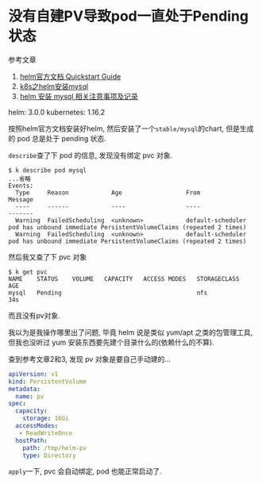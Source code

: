 # 没有自建PV导致pod一直处于Pending状态

参考文章

1. [helm官方文档 Quickstart Guide](https://helm.sh/docs/intro/quickstart/)
2. [k8s之helm安装mysql](https://blog.csdn.net/eyeofeagle/article/details/102703065)
3. [helm 安装 mysql 相关注意事项及记录](https://blog.csdn.net/gs80140/article/details/93471482)

helm: 3.0.0
kubernetes: 1.16.2

按照helm官方文档安装好helm, 然后安装了一个`stable/mysql`的chart, 但是生成的 pod 总是处于 pending 状态. 

`describe`查了下 pod 的信息, 发现没有绑定 pvc 对象.

```
$ k describe pod mysql
...省略
Events:
  Type     Reason            Age                  From                    Message
  ----     ------            ----                 ----                    -------
  Warning  FailedScheduling  <unknown>            default-scheduler       pod has unbound immediate PersistentVolumeClaims (repeated 2 times)
  Warning  FailedScheduling  <unknown>            default-scheduler       pod has unbound immediate PersistentVolumeClaims (repeated 2 times)
```

然后我又查了下 pvc 对象

```
$ k get pvc
NAME    STATUS    VOLUME   CAPACITY   ACCESS MODES   STORAGECLASS   AGE
mysql   Pending                                      nfs            34s
```

而且没有pv对象.

我以为是我操作哪里出了问题, 毕竟 helm 说是类似 yum/apt 之类的包管理工具, 但我也没听过 yum 安装东西要先建个目录什么的(依赖什么的不算).

查到参考文章2和3, 发现 pv 对象是要自己手动建的...

```yaml
apiVersion: v1
kind: PersistentVolume
metadata:
  name: pv
spec:
  capacity:
    storage: 16Gi
  accessModes:
   - ReadWriteOnce
  hostPath:
    path: /tmp/helm-pv
    type: Directory

```

`apply`一下, pvc 会自动绑定, pod 也能正常启动了.
